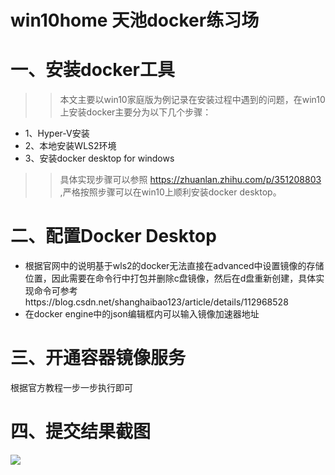 win10home 天池docker练习场
===============
# 一、安装docker工具
>>本文主要以win10家庭版为例记录在安装过程中遇到的问题，在win10上安装docker主要分为以下几个步骤：
* 1、Hyper-V安装
* 2、本地安装WLS2环境
* 3、安装docker desktop for windows
>>具体实现步骤可以参照 https://zhuanlan.zhihu.com/p/351208803 ,严格按照步骤可以在win10上顺利安装docker desktop。
# 二、配置Docker Desktop
* 根据官网中的说明基于wls2的docker无法直接在advanced中设置镜像的存储位置，因此需要在命令行中打包并删除c盘镜像，然后在d盘重新创建，具体实现命令可参考https://blog.csdn.net/shanghaibao123/article/details/112968528
* 在docker engine中的json编辑框内可以输入镜像加速器地址
# 三、开通容器镜像服务
根据官方教程一步一步执行即可
# 四、提交结果截图
![](http://www.baidu.com/img/bdlogo.gif)
